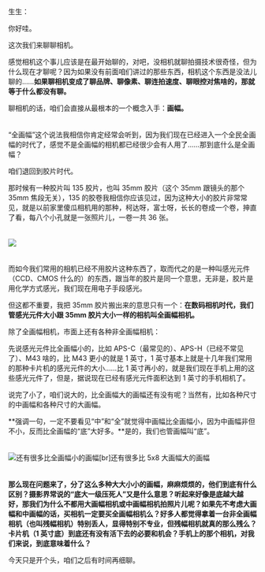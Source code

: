 生生：

你好哇。

这次我们来聊聊相机。

感觉相机这个事儿应该是在最开始聊的，对吧，没相机就聊拍摄技术很奇怪，但为什么现在才聊呢？因为如果没有前面咱们讲过的那些东西，相机这个东西是没法儿聊的……**如果聊相机变成了聊品牌、聊像素、聊连拍速度、聊眼控对焦啥的，那就等于什么都没有聊。**

聊相机的话，咱们会直接从最根本的一个概念入手：**画幅。**

　  
“全画幅”这个说法我相信你肯定经常会听到，因为我们现在已经进入一个全民全画幅的时代了，感觉不是全画幅的相机都已经很少会有人用了……那到底什么是全画幅？

咱们退回到胶片时代。

那时候有一种胶片叫 135 胶片，也叫 35mm 胶片（这个 35mm 跟镜头的那个 35mm 焦段无关），135 的胶卷我相信你应该见过，因为这种大小的胶片非常常见，就是以前家里傻瓜相机用的那种，柯达呀，富士呀，长长的卷成一个卷，抻直了看，每八个小孔就是一张照片儿，一卷一共 36 张。  
　

![](https://static001.geekbang.org/resource/image/79/70/79769daedyy3b31bf729be6f9e303b70.jpeg?wh=1024x576)

　  
而如今我们常用的相机已经不用胶片这种东西了，取而代之的是一种叫感光元件（CCD、CMOS 什么的）的东西，跟当年的胶片是同一个意思，无非是，胶片是用化学方式感光，我们现在用电子手段感光。

但这都不重要，我把 35mm 胶片搬出来的意思只有一个：**在数码相机时代，我们管感光元件大小跟 35mm 胶片大小一样的相机叫全画幅相机。**

除了全画幅相机，市面上还有各种非全画幅相机：

先说感光元件比全画幅小的，比如 APS-C（最常见的）、APS-H（已经不常见了）、M43 啥的，比 M43 更小的就是 1 英寸，1 英寸基本上就是十几年我们常用的那种卡片机的感光元件的大小……比 1 英寸再小的，就是我们现在手机上用的这些感光元件了，但是，据说现在已经有感光元件面积达到 1 英寸的手机相机了。

说完了小了，咱们说大的，比全画幅大的画幅还有没有呢？当然有，比如各种尺寸的中画幅和各种尺寸的大画幅。

**强调一句，一定不要看见“中”和“全”就觉得中画幅比全画幅小，因为中画幅非但不小，反而比全画幅的“底”大好多。**是的，我们也管画幅叫“底”。  
　

![](https://static001.geekbang.org/resource/image/1f/b9/1f1b7422117afc63e41f9882473774b9.jpeg?wh=1200x799 "还有很多比全画幅小的画幅[br]还有很多比 5x8 大画幅大的画幅")

　  
**那么现在问题来了，分了这么多种大大小小的画幅，麻麻烦烦的，他们到底有什么区别？摄影界常说的“底大一级压死人”又是什么意思？听起来好像是底越大越好，那我们为什么不都用大画幅相机或中画幅相机拍照片儿呢？如果先不考虑大画幅和中画幅的话，买相机一定要买全画幅相机么？好多人都觉得拿着一台非全画幅相机（也叫残幅相机）特别丢人，显得特别不专业，但残幅相机就真的那么残么？卡片机（1 英寸底）到底还有没有活下去的必要和机会？手机上的那个相机，对我们来说，到底意味着什么？**

今天只是开个头，咱们之后有时间再细聊。